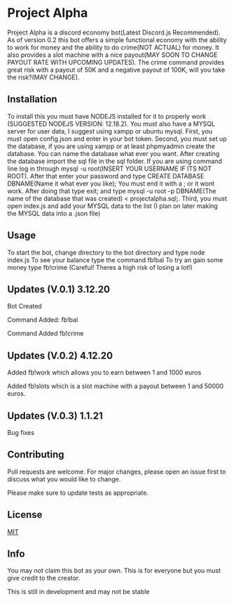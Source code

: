 # Project Alpha
Project Alpha is a discord economy bot(Latest Discord.js Recommended). As of version 0.2 this bot offers a simple functional economy with the ability to work for money and the ability to do crime(NOT ACTUAL) for money. It also provides a slot machine with a nice payout(MAY SOON TO CHANGE PAYOUT RATE WITH UPCOMING UPDATES). The crime command provides great risk with a payout of 50K and a negative payout of 100K, will you take the risk?(MAY CHANGE).

## Installation

To install this you must have NODEJS installed for it to properly work (SUGGESTED NODEJS VERSION: 12.18.2). You must also have a MYSQL server for user data, I suggest using xampp or ubuntu mysql.
First, you must open config.json and enter in your bot token.
Second, you must set up the database, if you are using xampp or at least phpmyadmin create the database. You can name the database what ever you want. After creating the database import the sql file in the sql folder. If you are using command line log in through mysql -u root(INSERT YOUR USERNAME IF ITS NOT ROOT). After that enter your password and type CREATE DATABASE DBNAME(Name it what ever you like); You must end it with a ; or it wont work. After doing that type exit; and type mysql -u root -p DBNAME(The name of the database that was created) < projectalpha.sql;.
Third, you must open index.js and add your MYSQL data to the list (I plan on later making the MYSQL data into a .json file)

## Usage

To start the bot, change directory to the bot directory and type node index.js
To see your balance type the command fb!bal
To try an gain some money type fb!crime (Careful! Theres a high risk of losing a lot!)

## Updates (V.0.1) 3.12.20

Bot Created

Command Added: fb!bal

Command Added fb!crime

## Updates (V.0.2) 4.12.20

Added fb!work which allows you to earn between 1 and 1000 euros

Added fb!slots which is a slot machine with a payout between 1 and 50000 euros.

## Updates (V.0.3) 1.1.21

Bug fixes



## Contributing
Pull requests are welcome. For major changes, please open an issue first to discuss what you would like to change.

Please make sure to update tests as appropriate.

## License
[MIT](https://choosealicense.com/licenses/mit/)

## Info

You may not claim this bot as your own. This is for everyone but you must give credit to the creator.

This is still in development and may not be stable
